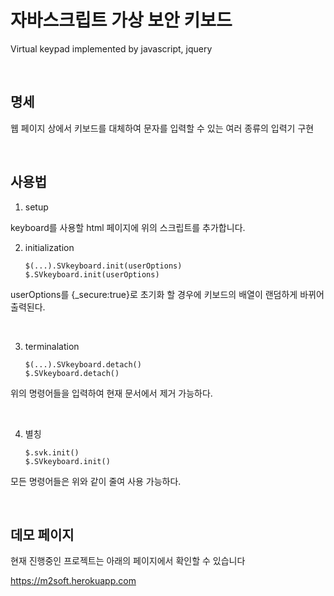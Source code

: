 
# 자바스크립트 가상 보안 키보드

   Virtual keypad implemented by javascript, jquery

   <br>

## 명세

   웹 페이지 상에서 키보드를 대체하여 문자를 입력할 수 있는 여러 종류의 입력기 구현
   
   <br>
   
## 사용법

   1. setup
          
         <link rel="stylesheet" type="text/css" href="style.css"/>
         <script src="http://code.jquery.com/jquery-latest.min.js"></script>
         <script type='text/javascript' src="hangul.js"></script>
         <script type='text/javascript' src="jquery.secureKeyboard.js"></script>

   keyboard를 사용할 html 페이지에 위의 스크립트를 추가합니다.
   
   <br>
   
   2. initialization
   
          $(...).SVkeyboard.init(userOptions)
          $.SVkeyboard.init(userOptions)
   
   userOptions를 {_secure:true}로 초기화 할 경우에 키보드의 배열이 랜덤하게 바뀌어 출력된다.
   
   <br>
   
   3. terminalation
   
          $(...).SVkeyboard.detach()
          $.SVkeyboard.detach()
   위의 명령어들을 입력하여 현재 문서에서 제거 가능하다.
   
   <br>
   
   4. 별칭
   
          $.svk.init()
          $.SVkeyboard.init()
    
   모든 명령어들은 위와 같이 줄여 사용 가능하다.
   
   <br>
        
## 데모 페이지
현재 진행중인 프로젝트는 아래의 페이지에서 확인할 수 있습니다

https://m2soft.herokuapp.com

